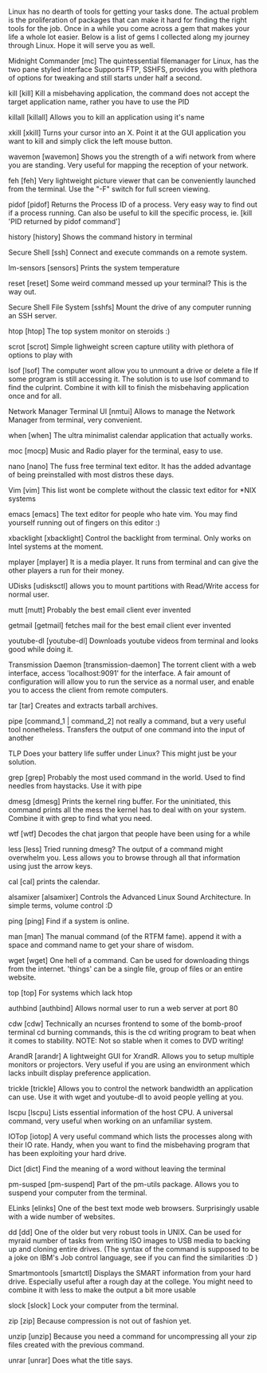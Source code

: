 

Linux has no dearth of tools for getting your tasks done. The actual
problem is the proliferation of packages that can make it hard for finding 
the  right tools for the job. Once in a while you come across a gem that 
makes your life a whole lot easier. Below is a list of gems I collected 
along my journey through Linux. Hope it will serve you as well.

Midnight Commander [mc]
The quintessential filemanager for Linux, has the two pane styled interface
Supports FTP, SSHFS, provides you with plethora of options for tweaking and
still starts under half a second.

kill [kill]
Kill a misbehaving application, the command does not accept the target
application name, rather you have to use the PID

killall [killall]
Allows you to kill an application using it's name

xkill [xkill]
Turns your cursor into an X. Point it at the GUI application you want to kill
and simply click the left mouse button.

wavemon [wavemon]
Shows you the strength of a wifi network from where you are standing. Very
useful for mapping the reception of your network.

feh [feh]
Very lightweight picture viewer that can be conveniently launched from the
terminal. Use the "-F" switch for full screen viewing.

pidof [pidof]
Returns the Process ID of a process. Very easy way to find out if a process
running. Can also be useful to kill the specific process,
ie. [kill 'PID returned by pidof command']

history [history]
Shows the command history in terminal

Secure Shell [ssh]
Connect and execute commands on a remote system.

lm-sensors [sensors]
Prints the system temperature

reset [reset]
Some weird command messed up your terminal? This is the way out.

Secure Shell File System [sshfs]
Mount the drive of any computer running an SSH server.

htop [htop]
The top system monitor on steroids :)

scrot [scrot]
Simple lighweight screen capture utility with plethora of options to play
with

lsof [lsof]
The computer wont allow you to unmount a drive or delete a file If some program
is still accessing it. The solution is to use lsof command to find the culprint. 
Combine it with kill to finish the misbehaving application once and for all.

Network Manager Terminal UI [nmtui]
Allows to manage the Network Manager from terminal, very convenient.

when [when]
The ultra minimalist calendar application that actually works.

moc [mocp]
Music and Radio player for the terminal, easy to use.

nano [nano]
The fuss free terminal text editor. It has the added advantage of being
preinstalled with most distros these days.

Vim [vim]
This list wont be complete without the classic text editor for *NIX systems

emacs [emacs]
The text editor for people who hate vim. You may find yourself running out 
of fingers on this editor :)

xbacklight [xbacklight]
Control the backlight from terminal. Only works on Intel systems at the
moment.

mplayer [mplayer]
It is a media player. It runs from terminal and can give the other players a
run for their money.

UDisks [udisksctl]
allows you to mount partitions with Read/Write access for normal user.

mutt [mutt]
Probably the best email client ever invented

getmail [getmail]
fetches mail for the best email client ever invented

youtube-dl [youtube-dl]
Downloads youtube videos from terminal and looks good while doing it.

Transmission Daemon [transmission-daemon]
The torrent client with a web interface, access 'localhost:9091' for the
interface. A fair amount of configuration will allow you to run the service
as a normal user, and enable you to access the client from remote computers.

tar [tar]
Creates and extracts tarball archives.

pipe [command_1 | command_2]
not really a command, but a very useful tool nonetheless. Transfers the 
output of one command into the input of another

TLP
Does your battery life suffer under Linux? This might just be your solution.

grep [grep]
Probably the most used command in the world. Used to find needles from
haystacks. Use it with pipe

dmesg [dmesg]
Prints the kernel ring buffer. For the uninitiated, this command prints all
the mess the kernel has to deal with on your system. Combine it with grep to
find what you need.

wtf [wtf]
Decodes the chat jargon that people have been using for a while

less [less]
Tried running dmesg? The output of a command might overwhelm you. Less 
allows you to browse through all that information using just the arrow keys.

cal [cal]
prints the calendar.

alsamixer [alsamixer]
Controls the Advanced Linux Sound Architecture. In simple terms, volume 
control :D

ping [ping]
Find if a system is online.

man [man]
The manual command (of the RTFM fame). append it with a space and command 
name to get your share of wisdom.

wget [wget]
One hell of a command. Can be used for downloading things from the
internet. 'things' can be a single file, group of files or an entire
website.

top [top]
For systems which lack htop

authbind [authbind]
Allows normal user to run a web server at port 80

cdw [cdw]
Technically an ncurses frontend to some of the bomb-proof terminal cd
burning commands, this is the cd writing program to beat when it comes to 
stability. NOTE: Not so stable when it comes to DVD writing!

ArandR [arandr]
A lightweight GUI for XrandR. Allows you to setup multiple monitors or
projectors. Very useful if you are using an environment which lacks inbuilt
display preference application.

trickle [trickle]
Allows you to control the network bandwidth an application can use. Use it
with wget and youtube-dl to avoid people yelling at you.

lscpu [lscpu]
Lists essential information of the host CPU. A universal command, very 
useful when working on an unfamiliar system.

IOTop [iotop]
A very useful command which lists the processes along with their IO rate.
Handy, when you want to find the misbehaving program that has been 
exploiting your hard drive.

Dict [dict]
Find the meaning of a word without leaving the terminal

pm-susped [pm-suspend]
Part of the pm-utils package. Allows you to suspend your computer from the
terminal.

ELinks [elinks]
One of the best text mode web browsers. Surprisingly usable with a wide
number of websites.

dd [dd]
One of the older but very robust tools in UNIX. Can be used for myraid
number of tasks from writing ISO images to USB media to backing up and
cloning entire drives. (The syntax of the command is supposed to be a joke
on IBM's Job control language, see if you can find the similarities :D )

Smartmontools [smartctl]
Displays the SMART information from your hard drive. Especially useful
after a rough day at the college. You might need to combine it with less
to make the output a bit more usable

slock [slock]
Lock your computer from the terminal.

zip [zip]
Because compression is not out of fashion yet.

unzip [unzip]
Because you need a command for uncompressing all your zip files created with
the previous command.

unrar [unrar]
Does what the title says.
